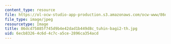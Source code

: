 ```yaml
---
content_type: resource
file: https://ol-ocw-studio-app-production.s3.amazonaws.com/ocw-www/86dcd75885f745d9b4e42dad1b449d8c_tuhin-bagi2-th.jpg
file_type: image/jpeg
resourcetype: Image
title: 86dcd75885f745d9b4e42dad1b449d8c_tuhin-bagi2-th.jpg
uid: 6ecb8326-4c6d-4c7c-a5ce-2896ca354acd
---
```

